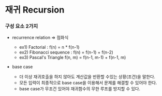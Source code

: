 # 재귀 Recursion

### 구성 요소 2가지 
- recurrence relation => 점화식
  - ex1) Factorial : f(n) = n * f(n-1)
  - ex2) Fibonacci sequence : f(n) = f(n-1) + f(n-2)
  - ex3) Pascal's Triangle f(n, m) = f(n-1, m-1) + f(n-1, m)
 
- base case
  - 더 이상 재귀호출을 하지 않아도 계산값을 반환할 수있는 상황(조건)을 말한다.
  - 모든 입력이 최종적으로 base case을 이용해서 문제를 해결할 수 있어야 한다.
  - base case가 무조건 있어야 재귀함수의 무한 루프를 방지할 수 있다.
